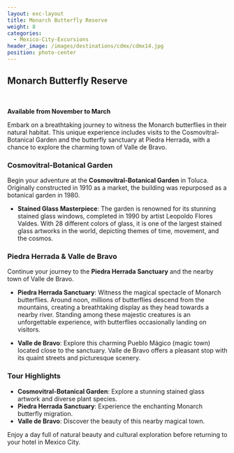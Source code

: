 ```yaml
---
layout: exc-layout
title: Monarch Butterfly Reserve
weight: 8
categories:
  - Mexico-City-Excursions
header_image: /images/destinations/cdmx/cdmx14.jpg
position: photo-center
---
```

## Monarch Butterfly Reserve

&nbsp;

**Available from November to March**

Embark on a breathtaking journey to witness the Monarch butterflies in their natural habitat. This unique experience includes visits to the Cosmovitral-Botanical Garden and the butterfly sanctuary at Piedra Herrada, with a chance to explore the charming town of Valle de Bravo.

### Cosmovitral-Botanical Garden

Begin your adventure at the **Cosmovitral-Botanical Garden** in Toluca. Originally constructed in 1910 as a market, the building was repurposed as a botanical garden in 1980. 

- **Stained Glass Masterpiece**: The garden is renowned for its stunning stained glass windows, completed in 1990 by artist Leopoldo Flores Valdes. With 28 different colors of glass, it is one of the largest stained glass artworks in the world, depicting themes of time, movement, and the cosmos.

### Piedra Herrada & Valle de Bravo

Continue your journey to the **Piedra Herrada Sanctuary** and the nearby town of Valle de Bravo.

- **Piedra Herrada Sanctuary**: Witness the magical spectacle of Monarch butterflies. Around noon, millions of butterflies descend from the mountains, creating a breathtaking display as they head towards a nearby river. Standing among these majestic creatures is an unforgettable experience, with butterflies occasionally landing on visitors.

- **Valle de Bravo**: Explore this charming Pueblo Mágico (magic town) located close to the sanctuary. Valle de Bravo offers a pleasant stop with its quaint streets and picturesque scenery.

### Tour Highlights

- **Cosmovitral-Botanical Garden**: Explore a stunning stained glass artwork and diverse plant species.
- **Piedra Herrada Sanctuary**: Experience the enchanting Monarch butterfly migration.
- **Valle de Bravo**: Discover the beauty of this nearby magical town.

Enjoy a day full of natural beauty and cultural exploration before returning to your hotel in Mexico City.
